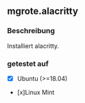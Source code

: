## mgrote.alacritty
### Beschreibung
Installiert alacritty.


### getestet auf
- [x] Ubuntu (>=18.04)
- [x]Linux Mint
